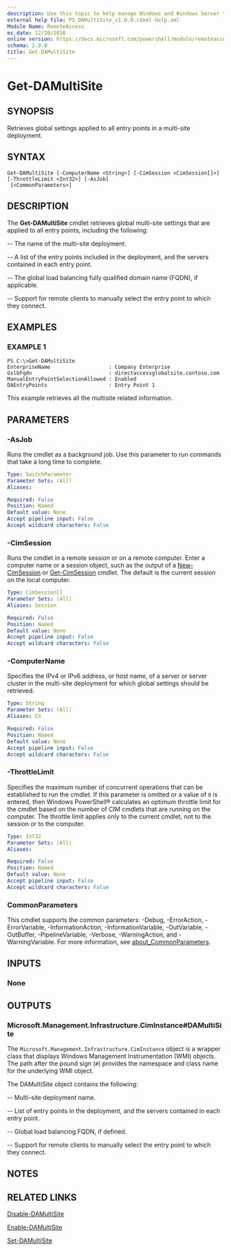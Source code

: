 ```yaml
---
description: Use this topic to help manage Windows and Windows Server technologies with Windows PowerShell.
external help file: PS_DAMultiSite_v1.0.0.cdxml-help.xml
Module Name: RemoteAccess
ms.date: 12/20/2016
online version: https://docs.microsoft.com/powershell/module/remoteaccess/get-damultisite?view=windowsserver2019-ps&wt.mc_id=ps-gethelp
schema: 2.0.0
title: Get-DAMultiSite
---
```


# Get-DAMultiSite

## SYNOPSIS
Retrieves global settings applied to all entry points in a multi-site deployment.

## SYNTAX

```
Get-DAMultiSite [-ComputerName <String>] [-CimSession <CimSession[]>] [-ThrottleLimit <Int32>] [-AsJob]
 [<CommonParameters>]
```

## DESCRIPTION
The **Get-DAMultiSite** cmdlet retrieves global multi-site settings that are applied to all entry points, including the following: 

 -- The name of the multi-site deployment. 

 -- A list of the entry points included in the deployment, and the servers contained in each entry point. 

 -- The global load balancing fully qualified domain name (FQDN), if applicable. 

 -- Support for remote clients to manually select the entry point to which they connect.

## EXAMPLES

### EXAMPLE 1
```
PS C:\>Get-DAMultiSite
EnterpriseName                   : Company Enterprise 
GslbFqdn                         : directaccessglobalsite.contoso.com 
ManualEntryPointSelectionAllowed : Enabled 
DAEntryPoints                    : Entry Point 1
```

This example retrieves all the multisite related information.

## PARAMETERS

### -AsJob
Runs the cmdlet as a background job. Use this parameter to run commands that take a long time to complete.

```yaml
Type: SwitchParameter
Parameter Sets: (All)
Aliases: 

Required: False
Position: Named
Default value: None
Accept pipeline input: False
Accept wildcard characters: False
```

### -CimSession
Runs the cmdlet in a remote session or on a remote computer.
Enter a computer name or a session object, such as the output of a [New-CimSession](https://go.microsoft.com/fwlink/p/?LinkId=227967) or [Get-CimSession](https://go.microsoft.com/fwlink/p/?LinkId=227966) cmdlet.
The default is the current session on the local computer.

```yaml
Type: CimSession[]
Parameter Sets: (All)
Aliases: Session

Required: False
Position: Named
Default value: None
Accept pipeline input: False
Accept wildcard characters: False
```

### -ComputerName
Specifies the IPv4 or IPv6 address, or host name, of a server or server cluster in the multi-site deployment for which global settings should be retrieved.

```yaml
Type: String
Parameter Sets: (All)
Aliases: Cn

Required: False
Position: Named
Default value: None
Accept pipeline input: False
Accept wildcard characters: False
```

### -ThrottleLimit
Specifies the maximum number of concurrent operations that can be established to run the cmdlet.
If this parameter is omitted or a value of `0` is entered, then Windows PowerShell® calculates an optimum throttle limit for the cmdlet based on the number of CIM cmdlets that are running on the computer.
The throttle limit applies only to the current cmdlet, not to the session or to the computer.

```yaml
Type: Int32
Parameter Sets: (All)
Aliases: 

Required: False
Position: Named
Default value: None
Accept pipeline input: False
Accept wildcard characters: False
```

### CommonParameters
This cmdlet supports the common parameters: -Debug, -ErrorAction, -ErrorVariable, -InformationAction, -InformationVariable, -OutVariable, -OutBuffer, -PipelineVariable, -Verbose, -WarningAction, and -WarningVariable. For more information, see [about_CommonParameters](https://go.microsoft.com/fwlink/?LinkID=113216).

## INPUTS

### None

## OUTPUTS

### Microsoft.Management.Infrastructure.CimInstance#DAMultiSite
The `Microsoft.Management.Infrastructure.CimInstance` object is a wrapper class that displays Windows Management Instrumentation (WMI) objects.
The path after the pound sign (`#`) provides the namespace and class name for the underlying WMI object.

The DAMultiSite object contains the following: 

 -- Multi-site deployment name. 

 -- List of entry points in the deployment, and the servers contained in each entry point. 

 -- Global load balancing FQDN, if defined. 

 -- Support for remote clients to manually select the entry point to which they connect.

## NOTES

## RELATED LINKS

[Disable-DAMultiSite](./Disable-DAMultiSite.md)

[Enable-DAMultiSite](./Enable-DAMultiSite.md)

[Set-DAMultiSite](./Set-DAMultiSite.md)

